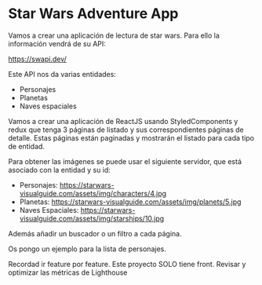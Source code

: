 # Star Wars Adventure App

Vamos a crear una aplicación de lectura de star wars. Para ello la información vendrá de su API:

https://swapi.dev/

Este API nos da varias entidades:

- Personajes
- Planetas
- Naves espaciales

Vamos a crear una aplicación de ReactJS usando StyledComponents y redux que tenga 3 páginas de listado y sus correspondientes páginas de detalle. Estas páginas están paginadas y mostrarán el listado para cada tipo de entidad.

Para obtener las imágenes se puede usar el siguiente servidor, que está asociado con la entidad y su id:

- Personajes: https://starwars-visualguide.com/assets/img/characters/4.jpg
- Planetas: https://starwars-visualguide.com/assets/img/planets/5.jpg
- Naves Espaciales: https://starwars-visualguide.com/assets/img/starships/10.jpg

Además añadir un buscador o un filtro a cada página.

Os pongo un ejemplo para la lista de personajes.

Recordad ir feature por feature. Este proyecto SOLO tiene front. Revisar y optimizar las métricas de Lighthouse
